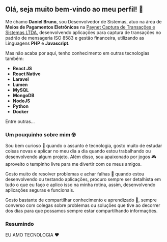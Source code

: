 ## Olá, seja muito bem-vindo ao meu perfil! :wave:

Me chamo **Daniel Bruno**, sou Desenvolvedor de Sistemas, atuo na área de **Meios de Pagamentos Eletrônicos** na [Paynet Captura de Transações e Sistemas LTDA](https://www.linkedin.com/company/paynet-captura-de-transa%C3%A7%C3%B5es-e-sistemas-ltda/), desenvolvendo aplicações para captura de transações no padrão de mensageria ISO 8583 e gestão financeira, utilizando as Linguagens **PHP** e **Javascript**.

Mas não acaba por aqui, tenho conhecimento em outras tecnologias também:

- **React JS**
- **React Native**
- **Laravel**
- **Lumen**
- **MySQL**
- **MongoDB**
- **NodeJS**
- **Python**
- **Docker**

Entre outras...

### Um pouquinho sobre mim :nerd_face:

Sou bem curioso :eyes: quando o assunto é tecnologia, gosto muito de estudar coisas novas e aplicar no meu dia a dia quando estou trabalhando ou desenvolvendo algum projeto. Além disso, sou apaixonado por jogos :video_game: aproveito o tempinho livre para me divertir com os meus amigos.

Gosto muito de resolver problemas e achar falhas :monocle_face: quando estou desenvolvendo ou testando aplicações, procuro sempre ser detalhista em tudo o que eu faço e aplico isso na minha rotina, assim, desenvolvendo aplicações seguras e funcionais. 

Gosto bastante de compartilhar conhecimento e aprendizado :brain:, sempre converso com colegas sobre problemas ou soluções que tive ao decorrer dos dias para que possamos sempre estar compartilhando informações.

### Resumindo

EU AMO TECNOLOGIA ❤️

<!--
**danielbrunogbs/danielbrunogbs** is a ✨ _special_ ✨ repository because its `README.md` (this file) appears on your GitHub profile.

Here are some ideas to get you started:

- 🔭 I’m currently working on ...
- 🌱 I’m currently learning ...
- 👯 I’m looking to collaborate on ...
- 🤔 I’m looking for help with ...
- 💬 Ask me about ...
- 📫 How to reach me: ...
- 😄 Pronouns: ...
- ⚡ Fun fact: ...
-->
